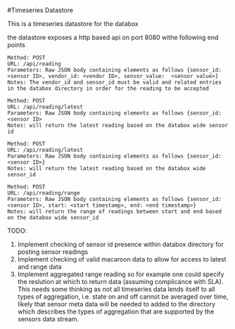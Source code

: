 #Timeseries Datastore

This is a timeseries datastore for the databox

the datastore exposes a http based api on port 8080 withe following end points

    Method: POST
    URL: /api/reading
    Parameters: Raw JSON body containing elements as follows {sensor_id: <sensor ID>, vendor_id: <vendor ID>, sensor_value:  <sensor value>}
    Notes: The vendor_id and sensor_id must be valid and related entries in the databox directory in order for the reading to be accepted
    
    Method: POST
    URL: /api/reading/latest
    Parameters: Raw JSON body containing elements as follows {sensor_id: <sensor ID>
    Notes: will return the latest reading based on the databox wide sensor id
    
    Method: POST
    URL: /api/reading/latest
    Parameters: Raw JSON body containing elements as follows {sensor_id: <sensor ID>}
    Notes: will return the latest reading based on the databox wide sensor_id
    
    Method: POST
    URL: /api/reading/range
    Parameters: Raw JSON body containing elements as follows {sensor_id: <sensor ID>, start: <start timestamp>, end: <end timestamp>}
    Notes: will return the range of readings between start and end based on the databox wide sensor_id
    
TODO: 

1. Implement checking of sensor id presence within databox directory for posting sensor readings
2. Implement checking of valid macaroon data to allow for access to latest and range data
3. Implement aggregated range reading so for example one could specify the reslution at which to return data (assuming complicance with SLA). This needs some thinking as not all timeseries data lends itself to all types of aggregation, i.e. state on and off cannot be averaged over time, likely that sensor meta data will be needed to added to the directory which describes the types of aggregation that are supported by the sensors data stream. 
    
    
    
